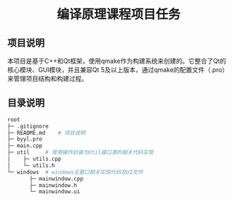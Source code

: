 <h1 align="center">编译原理课程项目任务</h1>

## 项目说明

本项目是基于C++和Qt框架，使用qmake作为构建系统来创建的。它整合了Qt的核心模块、GUI模块，并且兼容Qt 5及以上版本，通过qmake的配置文件（.pro）来管理项目结构和构建过程。

## 目录说明

```bash
root
├─ .gitignore
├─ README.md	# 项目说明
├─ byyl.pro		
├─ main.cpp
├─ util		# 常用操作封装为Util接口类的相关代码实现
│    ├─ utils.cpp
│    └─ utils.h
└─ windows	# windows主窗口相关实现代码及UI文件
       ├─ mainwindow.cpp
       ├─ mainwindow.h
       └─ mainwindow.ui
```

